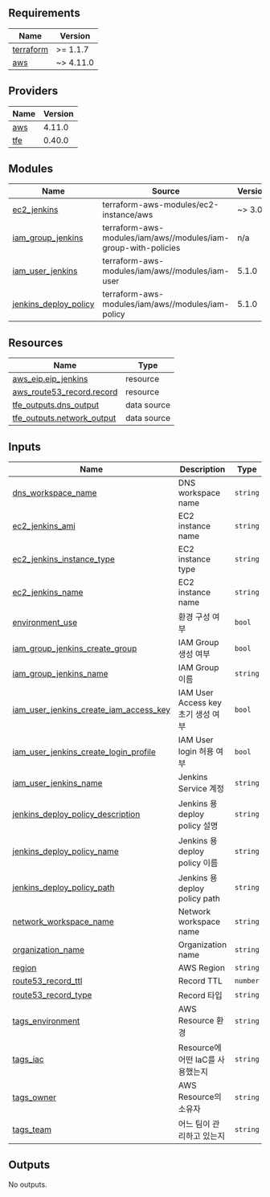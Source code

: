<!-- BEGIN_TF_DOCS -->
## Requirements

| Name | Version |
|------|---------|
| <a name="requirement_terraform"></a> [terraform](#requirement\_terraform) | >= 1.1.7 |
| <a name="requirement_aws"></a> [aws](#requirement\_aws) | ~> 4.11.0 |

## Providers

| Name | Version |
|------|---------|
| <a name="provider_aws"></a> [aws](#provider\_aws) | 4.11.0 |
| <a name="provider_tfe"></a> [tfe](#provider\_tfe) | 0.40.0 |

## Modules

| Name | Source | Version |
|------|--------|---------|
| <a name="module_ec2_jenkins"></a> [ec2\_jenkins](#module\_ec2\_jenkins) | terraform-aws-modules/ec2-instance/aws | ~> 3.0 |
| <a name="module_iam_group_jenkins"></a> [iam\_group\_jenkins](#module\_iam\_group\_jenkins) | terraform-aws-modules/iam/aws//modules/iam-group-with-policies | n/a |
| <a name="module_iam_user_jenkins"></a> [iam\_user\_jenkins](#module\_iam\_user\_jenkins) | terraform-aws-modules/iam/aws//modules/iam-user | 5.1.0 |
| <a name="module_jenkins_deploy_policy"></a> [jenkins\_deploy\_policy](#module\_jenkins\_deploy\_policy) | terraform-aws-modules/iam/aws//modules/iam-policy | 5.1.0 |

## Resources

| Name | Type |
|------|------|
| [aws_eip.eip_jenkins](https://registry.terraform.io/providers/hashicorp/aws/latest/docs/resources/eip) | resource |
| [aws_route53_record.record](https://registry.terraform.io/providers/hashicorp/aws/latest/docs/resources/route53_record) | resource |
| [tfe_outputs.dns_output](https://registry.terraform.io/providers/hashicorp/tfe/latest/docs/data-sources/outputs) | data source |
| [tfe_outputs.network_output](https://registry.terraform.io/providers/hashicorp/tfe/latest/docs/data-sources/outputs) | data source |

## Inputs

| Name | Description | Type | Default | Required |
|------|-------------|------|---------|:--------:|
| <a name="input_dns_workspace_name"></a> [dns\_workspace\_name](#input\_dns\_workspace\_name) | DNS workspace name | `string` | n/a | yes |
| <a name="input_ec2_jenkins_ami"></a> [ec2\_jenkins\_ami](#input\_ec2\_jenkins\_ami) | EC2 instance name | `string` | n/a | yes |
| <a name="input_ec2_jenkins_instance_type"></a> [ec2\_jenkins\_instance\_type](#input\_ec2\_jenkins\_instance\_type) | EC2 instance type | `string` | n/a | yes |
| <a name="input_ec2_jenkins_name"></a> [ec2\_jenkins\_name](#input\_ec2\_jenkins\_name) | EC2 instance name | `string` | n/a | yes |
| <a name="input_environment_use"></a> [environment\_use](#input\_environment\_use) | 환경 구성 여부 | `bool` | n/a | yes |
| <a name="input_iam_group_jenkins_create_group"></a> [iam\_group\_jenkins\_create\_group](#input\_iam\_group\_jenkins\_create\_group) | IAM Group 생성 여부 | `bool` | n/a | yes |
| <a name="input_iam_group_jenkins_name"></a> [iam\_group\_jenkins\_name](#input\_iam\_group\_jenkins\_name) | IAM Group 이름 | `string` | n/a | yes |
| <a name="input_iam_user_jenkins_create_iam_access_key"></a> [iam\_user\_jenkins\_create\_iam\_access\_key](#input\_iam\_user\_jenkins\_create\_iam\_access\_key) | IAM User Access key 초기 생성 여부 | `bool` | n/a | yes |
| <a name="input_iam_user_jenkins_create_login_profile"></a> [iam\_user\_jenkins\_create\_login\_profile](#input\_iam\_user\_jenkins\_create\_login\_profile) | IAM User login 허용 여부 | `bool` | n/a | yes |
| <a name="input_iam_user_jenkins_name"></a> [iam\_user\_jenkins\_name](#input\_iam\_user\_jenkins\_name) | Jenkins Service 계정 | `string` | n/a | yes |
| <a name="input_jenkins_deploy_policy_description"></a> [jenkins\_deploy\_policy\_description](#input\_jenkins\_deploy\_policy\_description) | Jenkins 용 deploy policy 설명 | `string` | n/a | yes |
| <a name="input_jenkins_deploy_policy_name"></a> [jenkins\_deploy\_policy\_name](#input\_jenkins\_deploy\_policy\_name) | Jenkins 용 deploy policy 이름 | `string` | n/a | yes |
| <a name="input_jenkins_deploy_policy_path"></a> [jenkins\_deploy\_policy\_path](#input\_jenkins\_deploy\_policy\_path) | Jenkins 용 deploy policy path | `string` | n/a | yes |
| <a name="input_network_workspace_name"></a> [network\_workspace\_name](#input\_network\_workspace\_name) | Network workspace name | `string` | n/a | yes |
| <a name="input_organization_name"></a> [organization\_name](#input\_organization\_name) | Organization name | `string` | n/a | yes |
| <a name="input_region"></a> [region](#input\_region) | AWS Region | `string` | n/a | yes |
| <a name="input_route53_record_ttl"></a> [route53\_record\_ttl](#input\_route53\_record\_ttl) | Record TTL | `number` | n/a | yes |
| <a name="input_route53_record_type"></a> [route53\_record\_type](#input\_route53\_record\_type) | Record 타입 | `string` | n/a | yes |
| <a name="input_tags_environment"></a> [tags\_environment](#input\_tags\_environment) | AWS Resource 환경 | `string` | n/a | yes |
| <a name="input_tags_iac"></a> [tags\_iac](#input\_tags\_iac) | Resource에 어떤 IaC를 사용했는지 | `string` | n/a | yes |
| <a name="input_tags_owner"></a> [tags\_owner](#input\_tags\_owner) | AWS Resource의 소유자 | `string` | n/a | yes |
| <a name="input_tags_team"></a> [tags\_team](#input\_tags\_team) | 어느 팀이 관리하고 있는지 | `string` | n/a | yes |

## Outputs

No outputs.
<!-- END_TF_DOCS -->